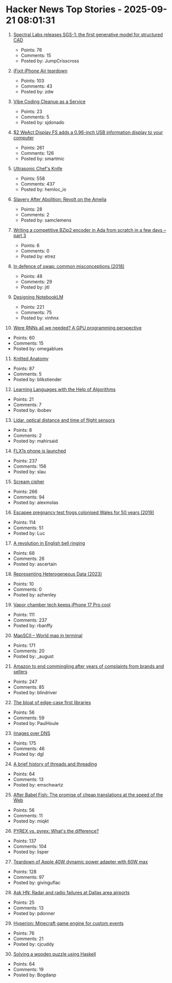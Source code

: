 # Hacker News Top Stories - 2025-09-21 08:01:31

1. [Spectral Labs releases SGS-1: the first generative model for structured CAD](https://www.spectrallabs.ai/research/SGS-1)
   - Points: 76
   - Comments: 15
   - Posted by: JumpCrisscross

2. [iFixit iPhone Air teardown](https://www.ifixit.com/News/113171/iphone-air-teardown)
   - Points: 103
   - Comments: 43
   - Posted by: zdw

3. [Vibe Coding Cleanup as a Service](https://donado.co/en/articles/2025-09-16-vibe-coding-cleanup-as-a-service/)
   - Points: 23
   - Comments: 5
   - Posted by: sjdonado

4. [$2 WeAct Display FS adds a 0.96-inch USB information display to your computer](https://www.cnx-software.com/2025/09/18/2-weact-display-fs-adds-a-0-96-inch-usb-information-display-to-your-computer/)
   - Points: 261
   - Comments: 126
   - Posted by: smartmic

5. [Ultrasonic Chef's Knife](https://seattleultrasonics.com/)
   - Points: 558
   - Comments: 437
   - Posted by: hemloc_io

6. [Slavery After Abolition: Revolt on the Amelia](https://www.historytoday.com/archive/feature/slavery-after-abolition-revolt-amelia)
   - Points: 28
   - Comments: 2
   - Posted by: samclemens

7. [Writing a competitive BZip2 encoder in Ada from scratch in a few days – part 3](https://gautiersblog.blogspot.com/2025/09/writing-competitive-bzip2-encoder-in.html)
   - Points: 6
   - Comments: 0
   - Posted by: etrez

8. [In defence of swap: common misconceptions (2018)](https://chrisdown.name/2018/01/02/in-defence-of-swap.html)
   - Points: 48
   - Comments: 29
   - Posted by: jitl

9. [Designing NotebookLM](https://jasonspielman.com/notebooklm)
   - Points: 221
   - Comments: 75
   - Posted by: vinhnx

10. [Were RNNs all we needed? A GPU programming perspective](https://dhruvmsheth.github.io/projects/gpu_pogramming_curnn/)
   - Points: 60
   - Comments: 15
   - Posted by: omegablues

11. [Knitted Anatomy](https://www.knitted-anatomy.at/cardiovascular-system/)
   - Points: 87
   - Comments: 5
   - Posted by: blikstiender

12. [Learning Languages with the Help of Algorithms](https://www.johndcook.com/blog/2025/09/17/learning-languages-with-the-help-of-algorithms/)
   - Points: 21
   - Comments: 7
   - Posted by: ibobev

13. [Lidar, optical distance and time of flight sensors](https://ams-osram.com/innovation/technology/depth-and-3d-sensing/lidar-optical-distance-and-time-of-flight-sensors)
   - Points: 8
   - Comments: 2
   - Posted by: mahirsaid

14. [FLX1s phone is launched](https://furilabs.com/flx1s-is-launched/)
   - Points: 237
   - Comments: 156
   - Posted by: slau

15. [Scream cipher](https://sethmlarson.dev/scream-cipher)
   - Points: 266
   - Comments: 94
   - Posted by: alexmolas

16. [Escapee pregnancy test frogs colonised Wales for 50 years (2019)](https://www.bbc.com/news/uk-wales-44886585)
   - Points: 114
   - Comments: 51
   - Posted by: Luc

17. [A revolution in English bell ringing](https://harpers.org/archive/2025/10/a-change-of-tune-veronique-greenwood-bell-ringing/)
   - Points: 68
   - Comments: 26
   - Posted by: ascertain

18. [Representing Heterogeneous Data (2023)](https://journal.stuffwithstuff.com/2023/08/04/representing-heterogeneous-data/)
   - Points: 10
   - Comments: 0
   - Posted by: azhenley

19. [Vapor chamber tech keeps iPhone 17 Pro cool](https://spectrum.ieee.org/iphone-17-pro-vapor-chamber)
   - Points: 111
   - Comments: 237
   - Posted by: rbanffy

20. [MapSCII – World map in terminal](https://github.com/rastapasta/mapscii)
   - Points: 171
   - Comments: 20
   - Posted by: _august

21. [Amazon to end commingling after years of complaints from brands and sellers](https://www.modernretail.co/operations/amazon-to-end-commingling-program-after-years-of-complaints-from-brands-and-sellers/)
   - Points: 247
   - Comments: 85
   - Posted by: blindriver

22. [The bloat of edge-case first libraries](https://43081j.com/2025/09/bloat-of-edge-case-libraries)
   - Points: 56
   - Comments: 59
   - Posted by: PaulHoule

23. [Images over DNS](https://dgl.cx/2025/09/images-over-dns)
   - Points: 175
   - Comments: 46
   - Posted by: dgl

24. [A brief history of threads and threading](https://eclecticlight.co/2025/09/20/a-brief-history-of-threads-and-threading/)
   - Points: 64
   - Comments: 13
   - Posted by: emschwartz

25. [After Babel Fish: The promise of cheap translations at the speed of the Web](https://hedgehogreview.com/issues/lessons-of-babel/articles/after-babel-fish)
   - Points: 56
   - Comments: 11
   - Posted by: miqkt

26. [PYREX vs. pyrex: What's the difference?](https://www.corning.com/worldwide/en/products/life-sciences/resources/stories/in-the-field/pyrex-vs-pyrex-whats-the-difference.html)
   - Points: 137
   - Comments: 104
   - Posted by: lisper

27. [Teardown of Apple 40W dynamic power adapter with 60W max](https://www.chargerlab.com/teardown-of-apple-40w-dynamic-power-adapter-with-60w-max-a3365/)
   - Points: 128
   - Comments: 97
   - Posted by: givinguflac

28. [Ask HN: Radar and radio failures at Dallas area airports](undefined)
   - Points: 25
   - Comments: 13
   - Posted by: pdonner

29. [Hyperion: Minecraft game engine for custom events](https://hyperion.rs/)
   - Points: 76
   - Comments: 21
   - Posted by: cjcuddy

30. [Solving a wooden puzzle using Haskell](https://glocq.github.io/en/blog/20250428/)
   - Points: 64
   - Comments: 19
   - Posted by: Bogdanp

